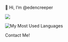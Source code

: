 👋 Hi, I’m @edencreeper

<img align="center" src="https://github-readme-stats.vercel.app/api?username=edencreeper&show_icons=true">

![My Most Used Languages](https://github-readme-stats.vercel.app/api/top-langs/?bg_color=151515&layout=compact&username=edencreeper&hide_border=true&title_color=fff&text_color=9f9f9f)

Contact Me!

<!---
edencreeper/edencreeper is a ✨ special ✨ repository because its `README.md` (this file) appears on your GitHub profile.
You can click the Preview link to take a look at your changes.
--->
